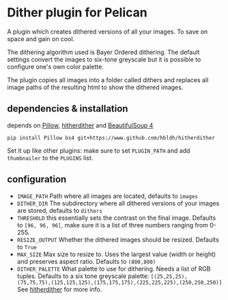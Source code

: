 # Dither plugin for Pelican

A plugin which creates dithered versions of all your images. To save on space and gain on cool. 

The dithering algorithm used is Bayer Ordered dithering. The default settings convert the images to six-tone greyscale but it is possible to configure one's own color palette. 

The plugin copies all images into a folder called dithers and replaces all image paths of the resulting html to show the dithered images.  

## dependencies & installation
depends on [Pillow](https://pillow.readthedocs.io), [hitherdither](https://github.com/hbldh/hitherdither) and [BeautifulSoup 4](https://www.crummy.com/software/BeautifulSoup/bs4/doc/)

`pip install Pillow bs4 git+https://www.github.com/hbldh/hitherdither`

Set it up like other plugins: make sure to set `PLUGIN_PATH` and add `thumbnailer` to the `PLUGINS` list.

## configuration

* `IMAGE_PATH` Path where all images are located, defaults to `images`
* `DITHER_DIR` The subdirectory where all dithered versions of your images are stored, defaults to `dithers`
* `THRESHOLD` this essentially sets the contrast on the final image. Defaults to `[96, 96, 96]`, make sure it is a list of three numbers ranging from 0-255.
* `RESIZE_OUTPUT` Whether the dithered images should be resized. Defaults to `True`
* `MAX_SIZE`  Max size to resize to. Uses the largest value (width or height) and preserves aspect ratio. Defaults to `(800,800)` 
* `DITHER_PALETTE` What palette to use for dithering.  Needs a list of RGB tuples. Defaults to a six tone greyscale palette: `[(25,25,25), (75,75,75),(125,125,125),(175,175,175),(225,225,225),(250,250,250)]` See [hitherdither](https://github.com/hbldh/hitherdither) for more info.
